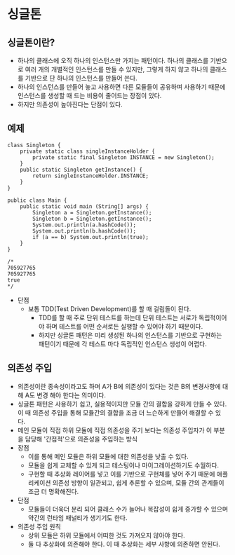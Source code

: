 싱글톤
=
싱글톤이란?
-
- 하나의 클래스에 오직 하나의 인스턴스만 가지는 패턴이다. 하나의 클래스를 기반으로 여러 개의 개별적인 인스턴스를 만들 수 있지만, 그렇게 하지 않고 하나의 클래스를 기반으로 단 하나의 인스턴스를 만들어 쓴다.  
- 하나의 인스턴스를 만들어 놓고 사용하면 다른 모듈들이 공유하며 사용하기 때문에 인스턴스를 생성할 때 드는 비용이 줄어드는 장점이 있다.  
- 하지만 의존성이 높아진다는 단점이 있다.  


예제
-

~~~
class Singleton {
    private static class singleInstanceHolder {
        private static final Singleton INSTANCE = new Singleton();
    }
    public static Singleton getInstance() {
        return singleInstanceHolder.INSTANCE;
    }
}
~~~
~~~
public class Main {
    public static void main (String[] args) {
        Singleton a = Singleton.getInstance();
        Singleton b = Singleton.getInstance();
        System.out.println(a.hashCode());
        System.out.println(b.hashCode());
        if (a == b) System.out.println(true);
    }
}

/*
705927765
705927765
true
*/
~~~

- 단점
  - 보통 TDD(Test Driven Development)를 할 때 걸림돌이 된다.
    - TDD를 할 때 주로 단위 테스트를 하는데 단위 테스트는 서로가 독립적이어야 하며 테스트를 어떤 순서로든 실행할 수 있어야 하기 때문이다.
    - 하지만 싱글톤 패턴은 미리 생성된 하나의 인스턴스를 기반으로 구현하는 패턴이기 때문에 각 테스트 마다 독립적인 인스턴스 생성이 어렵다.

의존성 주입
-
- 의존성이란 종속성이라고도 하며 A가 B에 의존성이 있다는 것은 B의 변경사항에 대해 A도 변경 해야 한다는 의미이다. 
- 싱글톤 패턴은 사용하기 쉽고, 실용적이지만 모듈 간의 결합을 강하게 만들 수 있다. 이 때 의존성 주입을 통해 모듈간의 결합을 조금 더 느슨하게 만들어 해결할 수 있다.
- 메인 모듈이 직접 하위 모듈에 직접 의존성을 주기 보다는 의존성 주입자가 이 부분을 담당해 '간접적'으로 의존성을 주입하는 방식
- 장점
  - 이를 통해 메인 모듈은 하위 모듈에 대한 의존성을 낮출 수 있다.
  - 모듈을 쉽게 교체할 수 있게 되고 테스팅이나 마이그레이션하기도 수월하다.
  - 구현할 때 추상화 레이어를 넣고 이를 기반으로 구현체를 넣어 주기 때문에 애플리케이션 의존성 방향이 일관되고, 쉽게 추론할 수 있으며, 모듈 간의 관계들이 조금 더 명확해진다.
- 단점
  - 모듈들이 더욱더 분리 되어 클래스 수가 늘어나 복잡성이 쉽게 증가할 수 있으며 약간의 런타임 패널티가 생기기도 한다.
- 의존성 주입 원칙
  - 상위 모듈은 하위 모듈에서 어떠한 것도 가져오지 않아야 한다.
  - 둘 다 추상화에 의존해야 한다. 이 때 추상화는 세부 사항에 의존하면 안된다.
